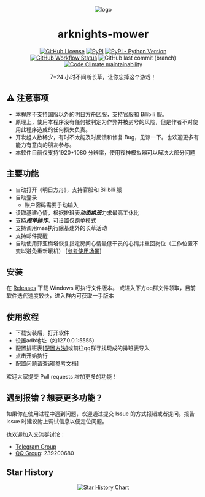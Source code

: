 <div align="center">

![logo](https://github.com/Konano/arknights-mower/raw/main/logo.png)

# arknights-mower

[![GitHub License](https://img.shields.io/github/license/Konano/arknights-mower?style=flat-square)](https://github.com/Konano/arknights-mower/blob/master/LICENSE)
[![PyPI](https://img.shields.io/pypi/v/arknights-mower?style=flat-square)](https://pypi.org/project/arknights-mower/)
[![PyPI - Python Version](https://img.shields.io/pypi/pyversions/arknights-mower?style=flat-square)](https://pypi.org/project/arknights-mower/)
[![GitHub Workflow Status](https://img.shields.io/github/workflow/status/Konano/arknights-mower/Upload%20PyPI?style=flat-square)](https://github.com/Konano/arknights-mower/actions/workflows/python-publish.yml)
![GitHub last commit (branch)](https://img.shields.io/github/last-commit/Konano/arknights-mower/main?style=flat-square)
[![Code Climate maintainability](https://img.shields.io/codeclimate/maintainability/Konano/arknights-mower?style=flat-square)](https://codeclimate.com/github/Konano/arknights-mower)

7*24 小时不间断长草，让你忘掉这个游戏！

</div>



## ⚠ 注意事项

- 本程序不支持国服以外的明日方舟区服，支持官服和 Bilibili 服。
- 原理上，使用本程序没有任何被判定为作弊并被封号的风险，但是作者不对使用此程序造成的任何损失负责。
- 开发组人数稀少，有时不太能及时反馈和修复 Bug，见谅一下。也欢迎更多有能力有意向的朋友参与。
- 本软件目前仅支持1920*1080 分辨率，使用夜神模拟器可以解决大部分问题
## 主要功能

- 自动打开《明日方舟》，支持官服和 Bilibili 服
- 自动登录
  - 账户密码需要手动输入
- 读取基建心情，根据排班表***动态换班***力求最高工休比
- 支持***跑单操作***，可设置仅跑单模式
- 支持调用maa执行除基建外的长草活动
- 支持邮件提醒
- 自动使用菲亚梅塔恢复指定房间心情最低干员的心情并重回岗位（工作位置不变以避免重新暖机） [[参考使用场景](https://www.bilibili.com/video/BV1mZ4y1z7wx)]


## 安装

在 [Releases](https://github.com/ArkMowers/arknights-mower/releases) 下载 Windows 可执行文件版本。
或进入下方qq群文件领取，目前软件迭代速度较快，进入群内可获取一手版本

## 使用教程

* 下载安装后，打开软件
* 设置adb地址（如127.0.0.1:5555）
* 配置排班表[[配置方法](https://www.bilibili.com/video/BV1KT411s7Ar)]或前往qq群寻找现成的排班表导入
* 点击开始执行
* 配置问题请查询[[参考文档](https://arkmowers.github.io/arknights-mower/)]



欢迎大家提交 Pull requests 增加更多的功能！

## 遇到报错？想要更多功能？

如果你在使用过程中遇到问题，欢迎通过提交 Issue 的方式报错或者提问。报告 Issue 时建议附上调试信息以便定位问题。

也欢迎加入交流群讨论：

- [Telegram Group](https://t.me/ark_mover)
- [QQ Group](https://jq.qq.com/?_wv=1027&k=4gWboTVI): 239200680

## Star History

<div align="center">

[![Star History Chart](https://api.star-history.com/svg?repos=ArkMowers/arknights-mower&type=Date)](https://star-history.com/#ArkMowers/arknights-mower&Date)

</div>
